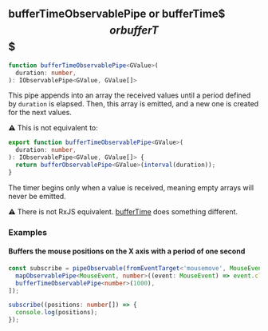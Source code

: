 ## bufferTimeObservablePipe or bufferTime$$$ or bufferT$$$

```ts
function bufferTimeObservablePipe<GValue>(
  duration: number,
): IObservablePipe<GValue, GValue[]>
```

This pipe appends into an array the received values until a period defined by `duration` is elapsed. Then, this array is emitted, and a new
one is created for the next values.

⚠️ This is not equivalent to:

```ts
export function bufferTimeObservablePipe<GValue>(
  duration: number,
): IObservablePipe<GValue, GValue[]> {
  return bufferObservablePipe<GValue>(interval(duration));
}
```

The timer begins only when a value is received, meaning empty arrays will never be emitted.

⚠️ There is not RxJS equivalent. [bufferTime](https://rxjs.dev/api/operators/bufferTime) does something different.

### Examples

#### Buffers the mouse positions on the X axis with a period of one second

```ts
const subscribe = pipeObservable(fromEventTarget<'mousemove', MouseEvent>(window, 'mousemove'), [
  mapObservablePipe<MouseEvent, number>((event: MouseEvent) => event.clientX),
  bufferTimeObservablePipe<number>(1000),
]);

subscribe((positions: number[]) => {
  console.log(positions);
});
```

